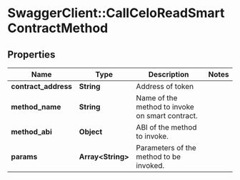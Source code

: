 # SwaggerClient::CallCeloReadSmartContractMethod

## Properties
Name | Type | Description | Notes
------------ | ------------- | ------------- | -------------
**contract_address** | **String** | Address of token | 
**method_name** | **String** | Name of the method to invoke on smart contract. | 
**method_abi** | **Object** | ABI of the method to invoke. | 
**params** | **Array&lt;String&gt;** | Parameters of the method to be invoked. | 

